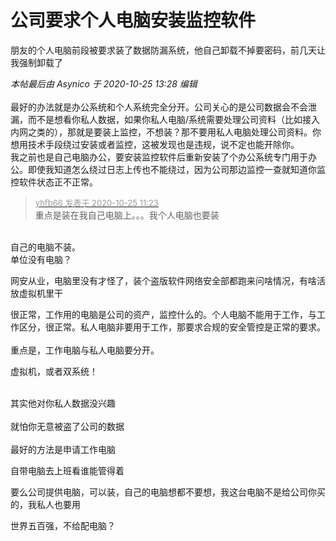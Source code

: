 # 公司要求个人电脑安装监控软件


朋友的个人电脑前段被要求装了数据防漏系统，他自己卸载不掉要密码，前几天让我强制卸载了

<i class="pstatus"> 本帖最后由 Asynico 于 2020-10-25 13:28 编辑 </i><br />
<br />
最好的办法就是办公系统和个人系统完全分开。公司关心的是公司数据会不会泄漏，而不是想看你私人数据，如果你私人电脑/系统需要处理公司资料（比如接入内网之类的），那就是要装上监控，不想装？那不要用私人电脑处理公司资料。你想用技术手段绕过安装或者监控，这被发现也是违规，说不定也能开除你。<br />
我之前也是自己电脑办公，要安装监控软件后重新安装了个办公系统专门用于办公。即使我知道怎么绕过日志上传也不能绕过，因为公司那边监控一查就知道你监控软件状态正不正常。

<div class="quote"><blockquote><font size="2"><a href="https://www.hostloc.com/forum.php?mod=redirect&amp;goto=findpost&amp;pid=9349140&amp;ptid=758222" target="_blank"><font color="#999999">yhfb66 发表于 2020-10-25 11:23</font></a></font><br />
重点是装在我自己电脑上。。。我个人电脑也要装</blockquote></div><br />
自己的电脑不装。<br />
单位没有电脑？

网安从业，电脑里没有才怪了，装个盗版软件网络安全部都跑来问啥情况，有啥活放虚拟机里干<img id="aimg_ZU0Gi" onclick="zoom(this, this.src, 0, 0, 0)" class="zoom" src="https://cdn.jsdelivr.net/gh/hishis/forum-master/public/images/patch.gif" onmouseover="img_onmouseoverfunc(this)" onload="thumbImg(this)" border="0" alt="" />

很正常，工作用的电脑是公司的资产，监控什么的。个人电脑不能用于工作，与工作区分，很正常。私人电脑非要用于工作，那要求合规的安全管控是正常的要求。<br />
<br />
重点是，工作电脑与私人电脑要分开。

虚拟机，或者双系统！<br />
<br />
<img src="static/image/smiley/default/time.gif" smilieid="15" border="0" alt="" /><img src="static/image/smiley/default/time.gif" smilieid="15" border="0" alt="" /><img src="static/image/smiley/default/time.gif" smilieid="15" border="0" alt="" />

其实他对你私人数据没兴趣<br />
<br />
就怕你无意被盗了公司的数据<br />
<br />
最好的方法是申请工作电脑

自带电脑去上班看谁能管得着

要么公司提供电脑，可以装，自己的电脑想都不要想，我这台电脑不是给公司你买的，我私人也要用<br />


世界五百强，不给配电脑？
